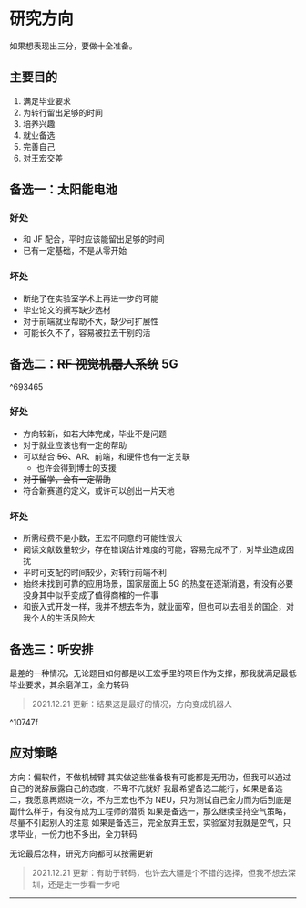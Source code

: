 # 研究方向
如果想表现出三分，要做十全准备。
## 主要目的
1. 满足毕业要求
2. 为转行留出足够的时间
3. 培养兴趣
4. 就业备选
5. 完善自己
6. 对王宏交差

## 备选一：太阳能电池
### 好处
- 和 JF 配合，平时应该能留出足够的时间
- 已有一定基础，不是从零开始

### 坏处
- 断绝了在实验室学术上再进一步的可能
- 毕业论文的撰写缺少选材
- 对于前端就业帮助不大，缺少可扩展性
- 可能长久不了，容易被拉去干别的活

## 备选二：~~RF 视觉机器人系统~~ 5G

^693465
### 好处
- 方向较新，如若大体完成，毕业不是问题
- 对于就业应该也有一定的帮助
- 可以结合 ~~5G~~、AR、前端，和硬件也有一定关联
	- 也许会得到博士的支援
- ~~对于留学，会有一定帮助~~
- 符合新赛道的定义，或许可以创出一片天地

### 坏处
- 所需经费不是小数，王宏不同意的可能性很大
- 阅读文献数量较少，存在错误估计难度的可能，容易完成不了，对毕业造成困扰
- 平时可支配的时间较少，对转行前端不利
- 始终未找到可靠的应用场景，国家层面上 5G 的热度在逐渐消退，有没有必要投身其中似乎变成了值得商榷的一件事
- 和嵌入式开发一样，我并不想去华为，就业面窄，但也可以去相关的国企，对我个人的生活风险大

## 备选三：听安排
最差的一种情况，无论题目如何都是以王宏手里的项目作为支撑，那我就满足最低毕业要求，其余磨洋工，全力转码

> 2021.12.21 更新：结果这是最好的情况，方向变成机器人

^10747f
## 应对策略
方向：偏软件，不做机械臂
其实做这些准备极有可能都是无用功，但我可以通过自己的说辞展露自己的态度，不卑不亢就好
我最希望备选二能行，如果是备选二，我愿意再燃烧一次，不为王宏也不为 NEU，只为测试自己全力而为后到底是副什么样子，有没有成为工程师的潜质
如果是备选一，那么继续坚持空气策略，尽量不引起别人的注意
如果是备选三，完全放弃王宏，实验室对我就是空气，只求毕业，一份力也不多出，全力转码

无论最后怎样，研究方向都可以按需更新

> 2021.12.21 更新：有助于转码，也许去大疆是个不错的选择，但我不想去深圳，还是走一步看一步吧

---

